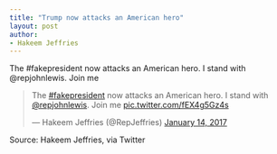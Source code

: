 ```yaml
---
title: "Trump now attacks an American hero"
layout: post
author:
- Hakeem Jeffries
---
```


The #fakepresident now attacks an American hero. I stand with @repjohnlewis. Join me

<blockquote class="twitter-tweet"><p lang="en" dir="ltr">The <a href="https://twitter.com/hashtag/fakepresident?src=hash&amp;ref_src=twsrc%5Etfw">#fakepresident</a> now attacks an American hero. I stand with <a href="https://twitter.com/repjohnlewis?ref_src=twsrc%5Etfw">@repjohnlewis</a>. Join me <a href="https://t.co/fEX4g5Gz4s">pic.twitter.com/fEX4g5Gz4s</a></p>&mdash; Hakeem Jeffries (@RepJeffries) <a href="https://twitter.com/RepJeffries/status/820331121665855488?ref_src=twsrc%5Etfw">January 14, 2017</a></blockquote> <script async src="https://platform.twitter.com/widgets.js" charset="utf-8"></script>

Source: Hakeem Jeffries, via Twitter
